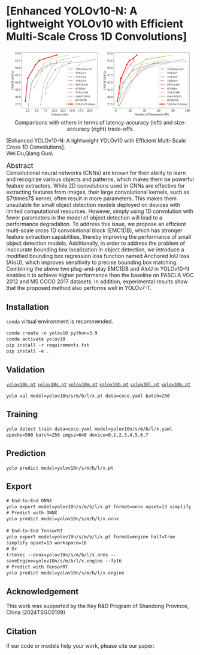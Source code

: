 # [Enhanced YOLOv10-N: A lightweight YOLOv10 with Efficient Multi-Scale Cross 1D Convolutions]




<p align="center">
  <img src="figures/latency.svg" width=48%>
  <img src="figures/params.svg" width=48%> <br>
  Comparisons with others in terms of latency-accuracy (left) and size-accuracy (right) trade-offs.
</p>

[Enhanced YOLOv10-N: A lightweight YOLOv10 with Efficient Multi-Scale Cross 1D Convolutions].\
Wei Du,Qiang Guo\

  <summary>
  <font size="+1">Abstract</font>
  </summary>
Convolutional neural networks (CNNs) are known for their ability to learn and recognize various objects and patterns, which makes them be powerful feature extractors. While 2D convolutions used in CNNs are effective for extracting features from images, their large convolutional kernels, such as  $7\times7$ kernel, often result in more parameters. This makes them unsuitable for small object detection models deployed on devices with limited computational resources. However, simply using 1D convolution with fewer parameters in the model of object detection will lead to a performance degradation. To address this issue, we propose an efficient multi-scale cross 1D convolutional block (EMC1DB), which has stronger feature extraction capabilities, thereby improving the performance of small object detection models. Additionally, in order to address the problem of inaccurate bounding box localization in object detection, we introduce a modified bounding box regression loss function named Anchored IoU loss (AIoU),  which improves sensitivity to precise bounding box matching. Combining the above two plug-and-play EMC1DB and AIoU in YOLOv10-N enables it to achieve higher performance than the baseline on PASCLA VOC 2012 and MS COCO 2017 datasets. In addition, experimental results show that the proposed method also performs well in YOLOv7-T.
</details>



## Installation
`conda` virtual environment is recommended. 
```
conda create -n yolov10 python=3.9
conda activate yolov10
pip install -r requirements.txt
pip install -e .
```


## Validation
[`yolov10n.pt`](https://github.com/THU-MIG/yolov10/releases/download/v1.1/yolov10n.pt)  [`yolov10s.pt`](https://github.com/THU-MIG/yolov10/releases/download/v1.1/yolov10s.pt)  [`yolov10m.pt`](https://github.com/THU-MIG/yolov10/releases/download/v1.1/yolov10m.pt)  [`yolov10b.pt`](https://github.com/THU-MIG/yolov10/releases/download/v1.1/yolov10b.pt)  [`yolov10l.pt`](https://github.com/THU-MIG/yolov10/releases/download/v1.1/yolov10l.pt)  [`yolov10x.pt`](https://github.com/THU-MIG/yolov10/releases/download/v1.1/yolov10x.pt)  
```
yolo val model=yolov10n/s/m/b/l/x.pt data=coco.yaml batch=256
```

## Training 
```
yolo detect train data=coco.yaml model=yolov10n/s/m/b/l/x.yaml epochs=500 batch=256 imgsz=640 device=0,1,2,3,4,5,6,7
```

## Prediction
```
yolo predict model=yolov10n/s/m/b/l/x.pt
```

## Export
```
# End-to-End ONNX
yolo export model=yolov10n/s/m/b/l/x.pt format=onnx opset=13 simplify
# Predict with ONNX
yolo predict model=yolov10n/s/m/b/l/x.onnx

# End-to-End TensorRT
yolo export model=yolov10n/s/m/b/l/x.pt format=engine half=True simplify opset=13 workspace=16
# Or
trtexec --onnx=yolov10n/s/m/b/l/x.onnx --saveEngine=yolov10n/s/m/b/l/x.engine --fp16
# Predict with TensorRT
yolo predict model=yolov10n/s/m/b/l/x.engine
```

## Acknowledgement

This work was supported by the Key R$\&$D Program of Shandong Province, China (2024TSGC0109)

## Citation

If our code or models help your work, please cite our paper:
```BibTeX

```
